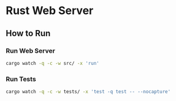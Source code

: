 # Rust Web Server

## How to Run
### Run Web Server
```sh
cargo watch -q -c -w src/ -x 'run'
```
### Run Tests
```sh
cargo watch -q -c -w tests/ -x 'test -q test -- --nocapture'
```
